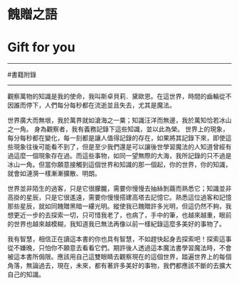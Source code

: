 # 餽贈之語
# Gift for you
---
#書籍附錄

---
觀察萬物的知識是我的使命，我叫斯卓貝莉．黛歐恩。在這世界，時間的齒輪從不因誰而停下，人們每分每秒都在流逝並且失去，尤其是魔法。

世界廣大而無垠，我於萬界就如滄海之一粟；知識汪洋而無邊，我於萬知恰若冰山之一角。
身為觀察者，我有義務記錄下這些知識，並以此為榮。 世界上的現象，每分每秒都在變化，每一刻都是讓人值得記錄的存在，如果將其記錄下來，即使這些現象往後可能看不到了，但是至少我們還是可以讓後世學習魔法的人知道曾經有過這麼一個現象存在過。而這些事物，如同一望無際的大海，我所記錄的只不過是冰山一角。但當你願意接觸到這個世界和知識的那一個起，你的世界，你的知識，就會如漣漪一樣漸漸擴散、明朗。

世界並非陌生的過客，只是它很朦朧，需要你慢慢去抽絲剝繭而熟悉它；知識並非高掛的星辰，只是它很遙遠，需要你慢慢搭建高塔去記憶它。熟悉這位過客和記憶那些星辰，就如同餽贈黑暗一縷光明。縱使我已餽贈許多光明，但這仍然不夠，我想更近一步的去探索一切，只可惜我老了，也病了，手中的筆，也越來越重，眼前的世界也越來越模糊，我知道我已無法再像以前一樣紀錄這麼多美好的事物了。

我有智慧，相信正在讀這本書的你也具有智慧，不如趕快起身去探索吧！探索這事從不嫌晚，只怕你不願意去看看它們。期許後人透過這本魔法書學習魔法時，不會被這本書所侷限。應該用自己這雙眼睛去觀察現在的這個世界，踏遍世界上的每個角落，無論過去，現在，未來，都有著許多美好的事物，我們都應該不斷的去擴大自己的知識。


